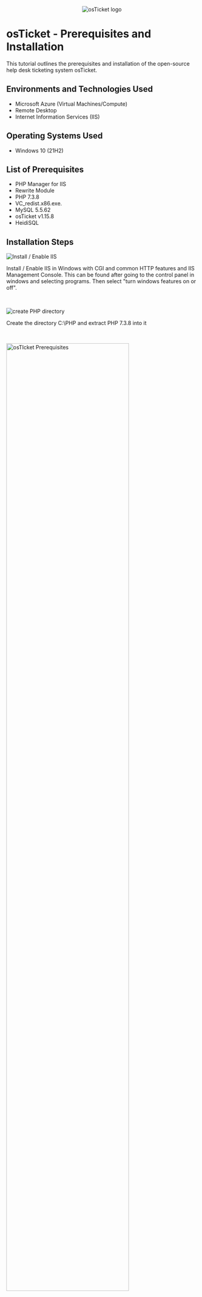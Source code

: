 <p align="center">
<img src="https://i.imgur.com/Clzj7Xs.png" alt="osTicket logo"/>
</p>

<h1>osTicket - Prerequisites and Installation</h1>
This tutorial outlines the prerequisites and installation of the open-source help desk ticketing system osTicket.<br />

<h2>Environments and Technologies Used</h2>

- Microsoft Azure (Virtual Machines/Compute)
- Remote Desktop
- Internet Information Services (IIS)

<h2>Operating Systems Used </h2>

- Windows 10</b> (21H2)

<h2>List of Prerequisites</h2>

- PHP Manager for IIS 
-  Rewrite Module 
-  PHP 7.3.8
- VC_redist.x86.exe.
- MySQL 5.5.62
- osTicket v1.15.8
- HeidiSQL



<h2>Installation Steps</h2>

<p>
<img src="https://i.imgur.com/fSjSQno.png" alt="Install / Enable IIS"/>
</p>
<p>
Install / Enable IIS in Windows with CGI and common HTTP features and IIS Management Console. This can be found after going to the control panel in windows and selecting programs. Then select "turn windows features on or off".


</p>
<br />

<P>
<img src="https://i.imgur.com/Q9gvV0C.png" alt="create PHP directory"/>

<p>
Create the directory C:\PHP and extract PHP 7.3.8 into it

</p>

<br/>

<p>
<img src="https://i.imgur.com/YCDGNKb.png" height="80%" width="80%" alt="osTIcket Prerequisites"/>
</p>
<p>
Download the other prerequisite applications in order to run osTicket 
 - PHP Manager for IIS 
-  Rewrite Module 
- VC_redist.x86.exe.
- MySQL 5.5.62
- osTicket v1.15.8
- HeidiSQL
</p>
<br />

<p>
<img src="https://i.imgur.com/U27xXmo.png" height="80%" width="80%" alt="regiser PHP"/>
</p>
<p>
Open IIS as an Admin and Register PHP from within IIS. Then Reload IIS or (Open IIS, Stop and Start the server). After registering PHP make sure to Click “Enable or disable an extension”.
<ul> 
  <li>Enable: php_imap.dll</li>
 <li>Enable: php_intl.dll</li>
   <li>Enable: php_opcache.dll</li>
</ul>
  Refresh the osTicket site in your browseand observe the changes.

</p>
<br />
<p>
  <img src="https://i.imgur.com/e2D6MRl.png" height="80%" width="80%" alt="renaming ost file"/>
</p>
<p>
  Rename: ost-sampleconfig.php 
From: C:\inetpub\wwwroot\osTicket\include\ost-sampleconfig.php
To: C:\inetpub\wwwroot\osTicket\include\ost-config.php
right click on ost-config.php and select properties -> security 
Assign Permissions: ost-config.php
Disable inheritance -> Remove All
New Permissions -> Everyone -> All

</p>
